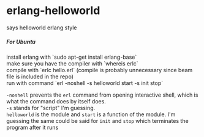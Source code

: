 # erlang-helloworld
says helloworld erlang style

<h5>For Ubuntu</h5>
install erlang with `sudo apt-get install erlang-base`<br>
make sure you have the compiler with `whereis erlc`<br>
compile with `erlc hello.erl` (compile is probably unnecessary since beam file is included in the repo)<br>
run with command `erl -noshell -s helloworld start -s init stop`<br>

`-noshell` prevents the `erl` command from opening interactive shell, which is what the command does by itself does.<br>
`-s` stands for "script" I'm guessing.<br>
`helloworld` is the module and `start` is a function of the module. I'm guessing the same could be said for `init` and `stop` which terminates the program after it runs


